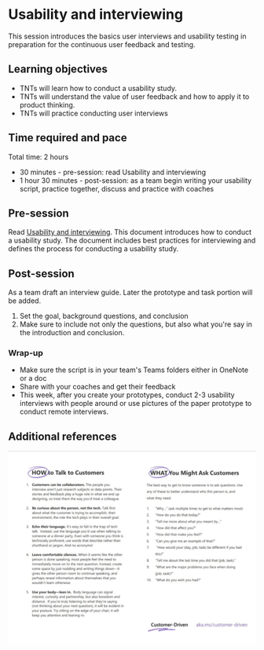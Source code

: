 # Usability and interviewing

This session introduces the basics user interviews and usability testing in preparation for the continuous user feedback and testing.

## Learning objectives

* TNTs will learn how to conduct a usability study.
* TNTs will understand the value of user feedback and how to apply it to product thinking.
* TNTs will practice conducting user interviews

## Time required and pace

Total time: 2 hours

* 30 minutes - pre-session: read Usability and interviewing
* 1 hour 30 minutes - post-session: as a team begin writing your usability script, practice together, discuss and practice with coaches

## Pre-session

Read [Usability and interviewing](https://github.com/tnt-summer-academy/Curriculum/blob/main/Reference/Product%20decks/2.0%20-%20Usability%20and%20interviewing.pdf). This document introduces how to conduct a usability study. The document includes best practices for interviewing and defines the process for conducting a usability study.

## Post-session

As a team draft an interview guide. Later the prototype and task portion will be added.

1. Set the goal, background questions, and conclusion
2. Make sure to include not only the questions, but also what you're say in the introduction and conclusion.

### Wrap-up

* Make sure the script is in your team's Teams folders either in OneNote or a doc
* Share with your coaches and get their feedback
* This week, after you create your prototypes, conduct 2-3 usability interviews with people around or use pictures of the paper prototype to conduct remote interviews.

## Additional references

![How to talk to customers](QuickTips_TalkingToCustomers.png)